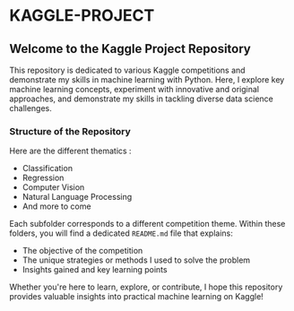 # **KAGGLE-PROJECT**

## **Welcome to the Kaggle Project Repository**

This repository is dedicated to various Kaggle competitions and demonstrate my skills in machine learning with Python. Here, I explore key machine learning concepts, experiment with innovative and original approaches, and demonstrate my skills in tackling diverse data science challenges.

### **Structure of the Repository**

Here are the different thematics :  
- Classification
- Regression
- Computer Vision
- Natural Language Processing
- And more to come

Each subfolder corresponds to a different competition theme. Within these folders, you will find a dedicated `README.md` file that explains:
- The objective of the competition
- The unique strategies or methods I used to solve the problem
- Insights gained and key learning points

Whether you're here to learn, explore, or contribute, I hope this repository provides valuable insights into practical machine learning on Kaggle!
